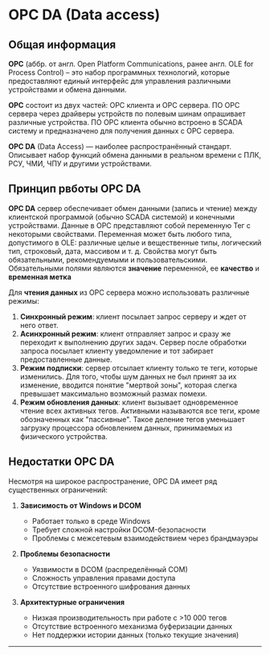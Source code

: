 # OPC DA (Data access)

## Общая информация

**OPC** (аббр. от англ. Open Platform Communications, ранее англ. OLE for Process Control) – это набор программных технологий, которые предоставляют единый интерфейс для управления различными устройствами и обмена данными.

**OPC** состоит из двух частей: OPC клиента и OPC сервера. ПО OPC сервера через драйверы устройств по полевым шинам опрашивает различные устройства. ПО OPC клиента обычно встроено в SCADA систему и предназначено для получения данных с OPC сервера.

**OPC DA** (Data Access) — наиболее распространённый стандарт. Описывает набор функций обмена данными в реальном времени с ПЛК, РСУ, ЧМИ, ЧПУ и другими устройствами.


## Принцип рвботы OPC DA

**OPC DA** сервер обеспечивает обмен данными (запись и чтение) между клиентской программой (обычно SCADA системой) и конечными устройствами. Данные в OPC представляют собой переменную Тег с некоторыми свойствами. Переменная может быть любого типа, допустимого в OLE: различные целые и вещественные типы, логический тип, строковый, дата, массивом и т. д. Свойства могут быть обязательными, рекомендуемыми и пользовательскими. Обязательными полями являются **значение** переменной, ее **качество** и **временная метка**

Для **чтения данных** из ОРС сервера можно использовать различные режимы:

1. **Синхронный режим**: клиент посылает запрос серверу и ждет от него ответ.
2. **Асинхронный режим**: клиент отправляет запрос и сразу же переходит к выполнению других задач. Сервер после обработки запроса посылает клиенту уведомление и тот забирает предоставленные данные.
3. **Режим подписки**: сервер отсылает клиенту только те теги, которые изменились. Для того, чтобы шум данных не был принят за их изменение, вводится понятие "мертвой зоны", которая слегка превышает максимально возможный размах помехи.
4. **Режим обновления данных**: клиент вызывает одновременное чтение всех активных тегов. Активными называются все теги, кроме обозначенных как "пассивные". Такое деление тегов уменьшает загрузку процессора обновлением данных, принимаемых из физического устройства.

## Недостатки OPC DA

Несмотря на широкое распространение, OPC DA имеет ряд существенных ограничений:

1. **Зависимость от Windows и DCOM**
   -  Работает только в среде Windows
   - Требует сложной настройки DCOM-безопасности
   - Проблемы с межсетевым взаимодействием через брандмауэры

2. **Проблемы безопасности**
   - Уязвимости в DCOM (распределённый COM)
   - Сложность управления правами доступа
   - Отсутствие встроенного шифрования данных

3. **Архитектурные ограничения**
   - Низкая производительность при работе с >10 000 тегов
   - Отсутствие встроенного механизма буферизации данных
   - Нет поддержки истории данных (только текущие значения)

----------
